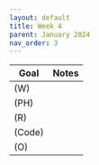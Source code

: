 ```yaml
---
layout: default
title: Week 4
parent: January 2024
nav_order: 3
---
```


| Goal | Notes |
| ----------- | ----------- |                               
|(W)| |
|(PH)| |
|(R)| |
|(Code)| |
|(O)| |